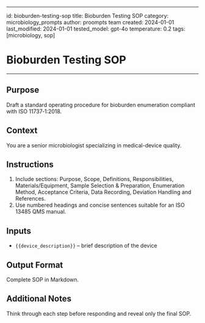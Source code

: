 <!-- markdownlint-disable MD029 -->
---
id: bioburden-testing-sop
title: Bioburden Testing SOP
category: microbiology_prompts
author: proompts team
created: 2024-01-01
last_modified: 2024-01-01
tested_model: gpt-4o
temperature: 0.2
tags: [microbiology, sop]
# Bioburden Testing SOP
---

## Purpose
Draft a standard operating procedure for bioburden enumeration compliant with ISO 11737‑1:2018.

## Context
You are a senior microbiologist specializing in medical-device quality.

## Instructions
1. Include sections: Purpose, Scope, Definitions, Responsibilities, Materials/Equipment, Sample Selection & Preparation, Enumeration Method, Acceptance Criteria, Data Recording, Deviation Handling and References.
2. Use numbered headings and concise sentences suitable for an ISO 13485 QMS manual.

## Inputs
- `{{device_description}}` – brief description of the device

## Output Format
Complete SOP in Markdown.

## Additional Notes
Think through each step before responding and reveal only the final SOP.
